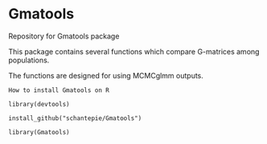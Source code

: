 # Gmatools
Repository for Gmatools package

This package contains several functions which compare G-matrices among populations.

The functions are designed for using MCMCglmm outputs.

~~~~~~~~~~~~~~~~~
How to install Gmatools on R

library(devtools)

install_github("schantepie/Gmatools")

library(Gmatools)
~~~~~~~~~~~~~~~~~
